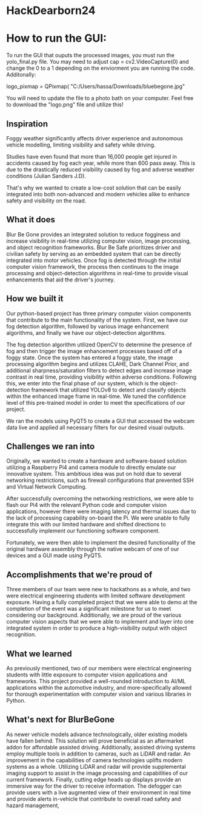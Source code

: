 # HackDearborn24

# How to run the GUI:
To run the GUI that ouputs the processed images, you must run the yolo_final.py file. You may need to adjust  cap = cv2.VideoCapture(0) and change the 0 to a 1 depending on the enviorment you are running the code. Additonally:

logo_pixmap = QPixmap(
            "C:/Users/hassa/Downloads/bluebegone.jpg"

You will need to update the file to a photo bath on your computer. Feel free to download the "logo.png" file and utilize this!

## Inspiration
Foggy weather significantly affects driver experience and autonomous vehicle modelling, limiting visibility and safety while driving.

Studies have even found that more than 16,000 people get injured in accidents caused by fog each year, while more than 600 pass away. This is due to the drastically reduced visibility caused by fog and adverse weather conditions (Julian Sanders J.D).

That's why we wanted to create a low-cost solution that can be easily integrated into both non-advanced and modern vehicles alike to enhance safety and visibility on the road.

## What it does
Blur Be Gone provides an integrated solution to reduce fogginess and increase visibility in real-time utilizing computer vision, image processing, and object recognition frameworks. Blur Be Safe prioritizes driver and civilian safety by serving as an embedded system that can be directly integrated into motor vehicles. Once fog is detected through the initial computer vision framework, the process then continues to the image processing and object-detection algorithms in real-time to provide visual enhancements that aid the driver's journey. 
## How we built it
Our python-based project has three primary computer vision components that contribute to the main functionality of the system. First, we have our fog detection algorithm, followed by various image enhancement algorithms, and finally we have our object-detection algorithms.

The fog detection algorithm utilized OpenCV to determine the presence of fog and then trigger the image enhancement processes based off of a foggy state. Once the system has entered a foggy state, the image processing algorithm begins and utilizes CLAHE, Dark Channel Prior, and additional sharpness/saturation filters to detect edges and increase image contrast in real time, providing visibility within adverse conditions. Following this, we enter into the final phase of our system, which is the object-detection framework that utilized YOLOv8 to detect and classify objects within the enhanced image frame in real-time. We tuned the confidence level of this pre-trained model in order to meet the specifications of our project.

We ran the models using PyQT5 to create a GUI that accessed the webcam data live and applied all necessary filters for our desired visual outputs.

## Challenges we ran into
Originally, we wanted to create a hardware and software-based solution utilizing a Raspberry Pi4 and camera module to directly emulate our innovative system. This ambitious idea was put on hold due to several networking restrictions, such as firewall configurations that prevented SSH and Virtual Network Computing.

After successfully overcoming the networking restrictions, we were able to flash our Pi4 with the relevant Python code and computer vision applications, however there were imaging latency and thermal issues due to the lack of processing capability on-board the Pi. We were unable to fully integrate this with our limited hardware and shifted directions to successfully implement our functioning software component.

Fortunately, we were then able to implement the desired functionality of the original hardware assembly through the native webcam of one of our devices and a GUI made using PyQT5.
## Accomplishments that we're proud of
Three members of our team were new to hackathons as a whole, and two were electrical engineering students with limited software development exposure. Having a fully completed project that we were able to demo at the completion of the event was a significant milestone for us to meet considering our background. Additionally, we are proud of the various computer vision aspects that we were able to implement and layer into one integrated system in order to produce a high-visibility output with object recognition.
## What we learned
As previously mentioned, two of our members were electrical engineering students with little exposure to computer vision applications and frameworks. This project provided a well-rounded introduction to AI/ML applications within the automotive industry, and more-specifically allowed for thorough experimentation with computer vision and various libraries in Python.
## What's next for BlurBeGone
As newer vehicle models advance technologically, older existing models have fallen behind. This solution will prove beneficial as an aftermarket addon for affordable assisted driving. Additionally, assisted driving systems employ multiple tools in addition to cameras, such as LiDAR and radar. An improvement in the capabilities of camera technologies uplifts modern systems as a whole. Utilizing LiDAR and radar will provide supplemental imaging support to assist in the image processing and capabilities of our current framework. Finally, cutting edge heads up displays provide an immersive way for the driver to receive information. The defogger can provide users with a live augmented view of their environment in real time and provide alerts in-vehicle that contribute to overall road safety and hazard management,

